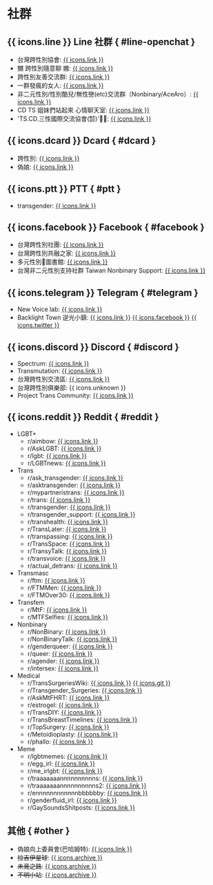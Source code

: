 # 社群

## {{ icons.line }} Line 社群 { #line-openchat }
- 台灣跨性別協會: [{{ icons.link }}](https://line.me/ti/g2/KCJIeuoy246Be-G4L6jZuJ2LMCU0OmhKQ963gQ)
- 嬲 跨性別隨意聊 嫐: [{{ icons.link }}](https://line.me/ti/g2/oUOfIcMTVa84-63VxbPkaJXhV4Jq7EFdkjP1iQ)
- 跨性別友善交流群: [{{ icons.link }}](https://line.me/ti/g2/XuAPKJa_i8BBOsXVOABEY2teaPTw6iRBiGOjog)
- 一群發瘋的女人: [{{ icons.link }}](https://line.me/ti/g2/YfLfbQBxLou-lVa27nX7Xq_mNeeKFw60b4HfzA)
- 非二元性別/性別酷兒/無性戀(etc)交流群（Nonbinary/AceAro）: [{{ icons.link }}](https://line.me/ti/g2/lZzvHQenXq_S5HId0_rYFrDt1Pioq-w3BuWMbw)
- CD TS 姐妹們站起來 心情聊天室: [{{ icons.link }}](https://line.me/ti/g2/nHCDvdoDaY23-5SJdx3nig)
- 'TS.CD.三性國際交流協會(㍿)'🏳️‍⚧: [{{ icons.link }}](https://line.me/ti/g2/jO56May_Ew-An4KzergdfQ)

## {{ icons.dcard }} Dcard { #dcard }
- 跨性別: [{{ icons.link }}](https://www.dcard.tw/f/trans/)
- 偽娘: [{{ icons.link }}](https://www.dcard.tw/f/otokonoko)

## {{ icons.ptt }} PTT { #ptt }
- transgender: [{{ icons.link }}](https://www.ptt.cc/bbs/transgender/)

## {{ icons.facebook }} Facebook { #facebook }
- 台灣跨性別社團: [{{ icons.link }}](https://www.facebook.com/groups/taiwantransgender)
- 台灣跨性別共融之家: [{{ icons.link }}](https://www.facebook.com/groups/945173803593462/)
- 多元性別🌈圖書館: [{{ icons.link }}](https://www.facebook.com/groups/185580525638320/)
- 台灣非二元性別支持社群 Taiwan Nonbinary Support: [{{ icons.link }}](https://www.facebook.com/groups/1008074439681831)

## {{ icons.telegram }} Telegram { #telegram }
- New Voice lab: [{{ icons.link }}](https://t.me/+m0rXsTRbH4A1MWJl)
- Backlight Town 逆光小鎮: [{{ icons.link }}](https://forms.gle/jagHaEqpWWzwQZHk7) [{{ icons.facebook }}](https://www.facebook.com/61571690964724) [{{ icons.twitter }}](https://x.com/backlighttown)

## {{ icons.discord }} Discord { #discord }
- Spectrum: [{{ icons.link }}](http://discord.gg/lgbtq)
- Transmutation: [{{ icons.link }}](https://discord.gg/hA69mbpF5r)
- 台灣跨性別交流區: [{{ icons.link }}](https://discord.gg/EB3uYnamXs)
- 台灣跨性別俱樂部: {{ icons.unknown }}
- Project Trans Community: [{{ icons.link }}](https://discord.com/invite/vARta64sBq)

## {{ icons.reddit }} Reddit { #reddit }
- LGBT+
    - r/aimbow: [{{ icons.link }}](https://www.reddit.com/r/ainbow/)
    - r/AskLGBT: [{{ icons.link }}](https://www.reddit.com/r/AskLGBT/)
    - r/lgbt: [{{ icons.link }}](https://www.reddit.com/r/lgbt/)
    - r/LGBTnews: [{{ icons.link }}](https://www.reddit.com/r/LGBTnews/)
- Trans
    - r/ask_transgender: [{{ icons.link }}](https://www.reddit.com/r/ask_transgender/)
    - r/asktransgender: [{{ icons.link }}](https://www.reddit.com/r/asktransgender/)
    - r/mypartneristrans: [{{ icons.link }}](https://www.reddit.com/r/mypartneristrans)
    - r/trans: [{{ icons.link }}](https://www.reddit.com/r/trans/)
    - r/transgender: [{{ icons.link }}](https://www.reddit.com/r/transgender/)
    - r/transgender_support: [{{ icons.link }}](https://www.reddit.com/r/transgender_support/)
    - r/transhealth: [{{ icons.link }}](https://www.reddit.com/r/transhealth/)
    - r/TransLater: [{{ icons.link }}](https://www.reddit.com/r/TransLater/)
    - r/transpassing: [{{ icons.link }}](https://www.reddit.com/r/transpassing/)
    - r/TransSpace: [{{ icons.link }}](https://www.reddit.com/r/TransSpace/)
    - r/TransyTalk: [{{ icons.link }}](https://www.reddit.com/r/TransyTalk/)
    - r/transvoice: [{{ icons.link }}](https://www.reddit.com/r/transvoice/)
    - r/actual_detrans: [{{ icons.link }}](https://www.reddit.com/r/actual_detrans/)
- Transmasc
    - r/ftm: [{{ icons.link }}](https://www.reddit.com/r/ftm/)
    - r/FTMMen: [{{ icons.link }}](https://www.reddit.com/r/FTMMen/)
    - r/FTMOver30: [{{ icons.link }}](https://www.reddit.com/r/FTMOver30/)
- Transfem
    - r/MtF: [{{ icons.link }}](https://www.reddit.com/r/MtF/)
    - r/MTFSelfies: [{{ icons.link }}](https://www.reddit.com/r/MTFSelfies/)
- Nonbinary
    - r/NonBinary: [{{ icons.link }}](https://www.reddit.com/r/NonBinary/)
    - r/NonBinaryTalk: [{{ icons.link }}](https://www.reddit.com/r/NonBinaryTalk/)
    - r/genderqueer: [{{ icons.link }}](https://www.reddit.com/r/genderqueer/)
    - r/queer: [{{ icons.link }}](https://www.reddit.com/r/queer/)
    - r/agender: [{{ icons.link }}](https://www.reddit.com/r/agender/)
    - r/intersex: [{{ icons.link }}](https://www.reddit.com/r/intersex)
- Medical
    - r/TransSurgeriesWiki: [{{ icons.link }}](https://www.reddit.com/r/TransSurgeriesWiki/) [{{ icons.git }}](https://github.com/zp100/Transgender_Surgeries)
    - r/Transgender_Surgeries: [{{ icons.link }}](https://www.reddit.com/r/Transgender_Surgeries/)
    - r/AskMtFHRT: [{{ icons.link }}](https://www.reddit.com/r/AskMtFHRT/)
    - r/estrogel: [{{ icons.link }}](https://www.reddit.com/r/estrogel/)
    - r/TransDIY: [{{ icons.link }}](https://www.reddit.com/r/TransDIY/)
    - r/TransBreastTimelines: [{{ icons.link }}](https://www.reddit.com/r/TransBreastTimelines/)
    - r/TopSurgery: [{{ icons.link }}](https://www.reddit.com/r/TopSurgery/)
    - r/Metoidioplasty: [{{ icons.link }}](https://www.reddit.com/r/Metoidioplasty/)
    - r/phallo: [{{ icons.link }}](https://www.reddit.com/r/phallo/)
- Meme
    - r/lgbtmemes: [{{ icons.link }}](https://www.reddit.com/r/lgbtmemes/)
    - r/egg_irl: [{{ icons.link }}](https://www.reddit.com/r/egg_irl/)
    - r/me_irlgbt: [{{ icons.link }}](https://www.reddit.com/r/me_irlgbt/)
    - r/traaaaaaannnnnnnnnns: [{{ icons.link }}](https://www.reddit.com/r/traaaaaaannnnnnnnnns/)
    - r/traaaaaaannnnnnnnnns2: [{{ icons.link }}](https://www.reddit.com/r/traaaaaaannnnnnnnnns2/)
    - r/ennnnnnnnnnnnbbbbbby: [{{ icons.link }}](https://www.reddit.com/r/ennnnnnnnnnnnbbbbbby/)
    - r/genderfluid_irl: [{{ icons.link }}](https://www.reddit.com/r/genderfluid_irl/)
    - r/GaySoundsShitposts: [{{ icons.link }}](https://www.reddit.com/r/GaySoundsShitposts/)

## 其他 { #other }
- 偽娘向上委員會(巴哈姆特): [{{ icons.link }}](https://forum.gamer.com.tw/B.php?bsn=60552)
- ~~拉吉伊星球~~: [{{ icons.archive }}](https://web.archive.org/web/20230401003103/https://www.ragii.net/)
- ~~未竟之路~~: [{{ icons.archive }}](https://web.archive.org/web/20240514101551/https://trnt.tw/)
- ~~不明小站~~: [{{ icons.archive }}](https://web.archive.org/web/20220528222757/https://trnt.lgbt/)
